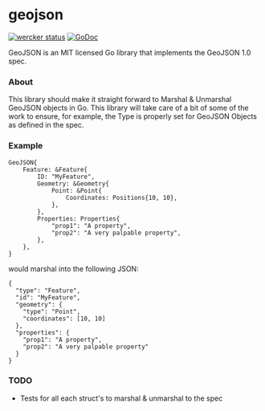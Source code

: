 geojson
=======

[![wercker status](https://app.wercker.com/status/f88b804269b197c17ad2ed5894e0c715/s "wercker status")](https://app.wercker.com/project/bykey/f88b804269b197c17ad2ed5894e0c715)
[![GoDoc](https://godoc.org/github.com/losinggeneration/geojson?status.png)](https://godoc.org/github.com/losinggeneration/geojson)

GeoJSON is an MIT licensed Go library that implements the GeoJSON 1.0 spec.

### About

This library should make it straight forward to Marshal & Unmarshal GeoJSON
objects in Go. This library will take care of a bit of some of the work to
ensure, for example, the Type is properly set for GeoJSON Objects as defined
in the spec.

### Example

	GeoJSON{
		Feature: &Feature{
			ID: "MyFeature",
			Geometry: &Geometry{
				Point: &Point{
					Coordinates: Positions{10, 10},
				},
			},
			Properties: Properties{
				"prop1": "A property",
				"prop2": "A very palpable property",
			},
		},
	}

would marshal into the following JSON:

    {
      "type": "Feature",
      "id": "MyFeature",
      "geometry": {
        "type": "Point",
        "coordinates": [10, 10]
      },
      "properties": {
        "prop1": "A property",
        "prop2": "A very palpable property"
      }
    }

### TODO

* Tests for all each struct's to marshal & unmarshal to the spec
